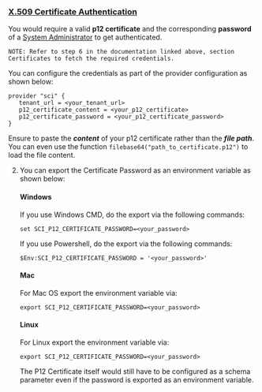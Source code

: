 ### <u> X.509 Certificate Authentication </u>

You would require a valid **p12 certificate** and the corresponding **password** of a [System Administrator](https://help.sap.com/docs/cloud-identity-services/cloud-identity-services/add-administrators?version=Cloud#add-system-as-administrator) to get authenticated.
 
```NOTE: Refer to step 6 in the documentation linked above, section Certificates to fetch the required credentials. ```

You can configure the credentials as part of the provider configuration as shown below:

 ```hcl
provider "sci" {
    tenant_url = <your_tenant_url>
    p12_certificate_content = <your_p12_certificate>
    p12_certificate_password = <your_p12_certificate_password>
}
```

Ensure to paste the ***content*** of your p12 certificate rather than the ***file path***.
You can even use the function `filebase64("path_to_certificate.p12")` to load the file content. 

2. You can export the Certificate Password as an environment variable as shown below:

    #### Windows 

    If you use Windows CMD, do the export via the following commands:

    ```Shell
    set SCI_P12_CERTIFICATE_PASSWORD=<your_password>
    ```

    If you use Powershell, do the export via the following commands:

    ```Shell
    $Env:SCI_P12_CERTIFICATE_PASSWORD = '<your_password>'
    ```

    #### Mac

    For Mac OS export the environment variable via:

    ```Shell
    export SCI_P12_CERTIFICATE_PASSWORD=<your_password>
    ```

    #### Linux

    For Linux export the environment variable via:

    ```Shell
    export SCI_P12_CERTIFICATE_PASSWORD=<your_password>
    ```

    The P12 Certificate itself would still have to be configured as a schema parameter even if the password is exported as an environment variable.